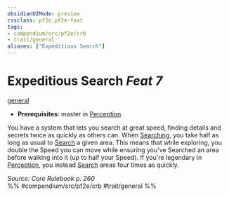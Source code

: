 ```yaml
---
obsidianUIMode: preview
cssclass: pf2e,pf2e-feat
tags:
- compendium/src/pf2e/crb
- trait/general
aliases: ["Expeditious Search"]
---
```

# Expeditious Search  *Feat 7*  
[general](rules/traits/general.md "General Feat Trait")  

- **Prerequisites**: master in [Perception](compendium/skills.md#Perception)

You have a system that lets you search at great speed, finding details and secrets twice as quickly as others can. When [Searching](rules/actions/search.md), you take half as long as usual to [Search](rules/actions/search.md) a given area. This means that while exploring, you double the Speed you can move while ensuring you've Searched an area before walking into it (up to half your Speed). If you're legendary in [Perception](compendium/skills.md#Perception), you instead [Search](rules/actions/search.md) areas four times as quickly.

*Source: Core Rulebook p. 260*  
%% #compendium/src/pf2e/crb #trait/general %%